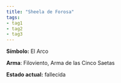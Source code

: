 ```yaml
---
title: "Sheela de Forosa"
tags:
- tag1
- tag2
- tag3
---
```


**Símbolo:** El Arco

**Arma**: Filoviento, Arma de las Cinco Saetas

**Estado actual:** fallecida